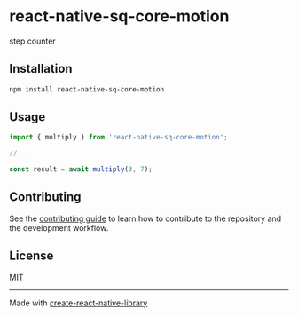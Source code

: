 # react-native-sq-core-motion

step counter

## Installation

```sh
npm install react-native-sq-core-motion
```

## Usage

```js
import { multiply } from 'react-native-sq-core-motion';

// ...

const result = await multiply(3, 7);
```

## Contributing

See the [contributing guide](CONTRIBUTING.md) to learn how to contribute to the repository and the development workflow.

## License

MIT

---

Made with [create-react-native-library](https://github.com/callstack/react-native-builder-bob)
